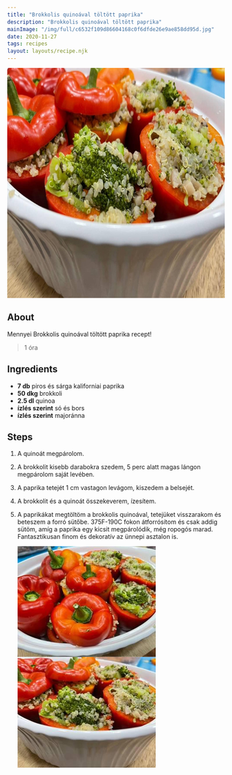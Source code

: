 ```yaml
---
title: "Brokkolis quinoával töltött paprika"
description: "Brokkolis quinoával töltött paprika"
mainImage: "/img/full/c6532f109d86604168c0f6dfde26e9ae858dd95d.jpg"
date: 2020-11-27
tags: recipes
layout: layouts/recipe.njk
---
```

                            
<p align="center"><a href="https://cookpad.com/hu/receptek/14120514-brokkolis-quinoaval-toltott-paprika" rel="Recipe source page"><img width="751" height="532" src="/img/full/c6532f109d86604168c0f6dfde26e9ae858dd95d.jpg"/></a></p>

## About
Mennyei Brokkolis quinoával töltött paprika recept! 

> 1 óra 

## Ingredients
* **7 db** piros és sárga kaliforniai paprika
* **50 dkg** brokkoli
* **2.5 dl** quinoa
* **ízlés szerint** só és bors
* **ízlés szerint** majoránna

## Steps

1. A quinoát megpárolom.
 
    <div style="clear: both"/>

2. A brokkolit kisebb darabokra szedem, 5 perc alatt magas lángon megpárolom saját levében.
 
    <div style="clear: both"/>

3. A paprika tetejét 1 cm vastagon levágom, kiszedem a belsejét.
 
    <div style="clear: both"/>

4. A brokkolit és a quinoát összekeverem, ízesítem.
 
    <div style="clear: both"/>

5. A paprikákat megtöltöm a brokkolis quinoával, tetejüket visszarakom és beteszem a forró sütőbe. 375F-190C fokon átforrósítom és csak addig sütöm, amíg a paprika egy kicsit megpárolódik, még ropogós marad. Fantasztikusan finom és dekoratív az ünnepi asztalon is.
 
    <p><img width="320" height="256" align="left" src="/img/full/9d4d226869e977bbdaae79b3d1a959009e9aca2b.jpg"/></p><p><img width="320" height="256" align="left" src="/img/full/b3fdcee674077569b57f014fdfcd8b324bca7b82.jpg"/></p><div style="clear: both"/>

